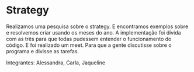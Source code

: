 # Strategy
Realizamos uma pesquisa sobre o strategy. E encontramos exemplos sobre e resolvemos criar
usando os meses do ano. A implementação foi dívida  com as três para que todas pudessem entender 
o funcionamento do código. E foi realizado um meet. Para que a gente discutisse sobre o programa e divisse as tarefas.

Integrantes:
Alessandra, Carla, Jaqueline
